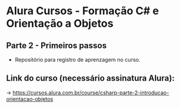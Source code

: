 # Alura Cursos - Formação C# e Orientação a Objetos
## Parte 2 - Primeiros passos
* Repositório para registro de aprenzagem no curso.

## Link do curso (necessário assinatura Alura):
-> https://cursos.alura.com.br/course/csharp-parte-2-introducao-orientacao-objetos
